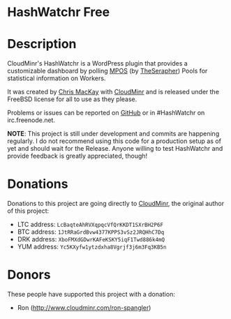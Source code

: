 HashWatchr Free
==========

Description
===========

CloudMinr's HashWatchr is a WordPress plugin that provides a customizable dashboard by polling [MPOS](https://github.com/MPOS/php-mpos) (by [TheSerapher](https://github.com/TheSerapher)) Pools for statistical information on Workers.

It was created by [Chris MacKay](https://www.google.com/+ChrisMacKay) with [CloudMinr](https://www.github.com/CloudMinr) and is released under the FreeBSD license for all to use as they please.

Problems or issues can be reported on [GitHub](https://github.com/CloudMinr/HashWatchr-Free/issues) or in #HashWatchr on irc.freenode.net.

**NOTE**: This project is still under development and commits are happening regularly. I do not recommend using this code for a production setup as of yet and should wait for the Release. Anyone willing to test HashWatchr and provide feedback is greatly appreciated, though!

Donations
=========

Donations to this project are going directly to [CloudMinr](https://github.com/CloudMinr), the original author of this project:

* LTC address: `LcBaqteAhRVXqpqcVfQrKKDT1SXrBH2P6F`
* BTC address: `1JtRRaGrdBvw4377KPPS3vSz2JRQHhC7Dq`
* DRK address: `XboFMXdGDwrKAFeKSKY5iqF1Twd886k4mQ`
* YUM address: `Yc5KXyfw1ytzdxha8Vgrjf3j6m3Fq3KB5n`

Donors
======

These people have supported this project with a donation:

* Ron (http://www.cloudminr.com/ron-spangler)

